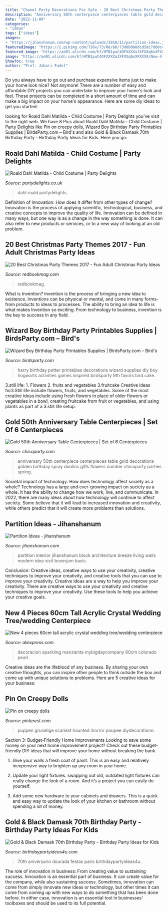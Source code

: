 ```yaml
---
title: "Chanel Party Decorations For Sale - 20 Best Christmas Party Themes 2017"
description: "Anniversary 50th centerpiece centerpieces table gold decorations golden birthday spray doolins gifts flowers number chicoparty parties spring"
date: "2022-11-09"
categories:
- "ideas"
tags: ["ideas"]
images:
- "https://jihanshanum.com/wp-content/uploads/2018/11/partition-ideas.jpg"
featuredImage: "https://i.pinimg.com/736x/73/08/b0/7308b090dcd5dc7d00c49558441c0aa5.jpg"
featured_image: "https://ae01.alicdn.com/kf/HTB1puC4OFXXXXaJXFXXq6xXFXXXA/New-4-pieces-60cm-tall-acrylic-crystal-wedding-tree-wedding-centerpiece-wedding-props.jpg"
image: "https://ae01.alicdn.com/kf/HTB1puC4OFXXXXaJXFXXq6xXFXXXA/New-4-pieces-60cm-tall-acrylic-crystal-wedding-tree-wedding-centerpiece-wedding-props.jpg"
ShowToc: true
author: "Prof. Jabari Fadel"
---
```



Do you always have to go out and purchase expensive items just to make your home look nice? Not anymore! There are a number of easy and affordable DIY projects you can undertake to improve your home's look and feel. These projects can be completed in a short amount of time and can make a big impact on your home's appearance. Here are some diy ideas to get you started: 

	

		
looking for Roald Dahl Matilda - Child Costume | Party Delights you've visit to the right web. We have 8 Pics about Roald Dahl Matilda - Child Costume | Party Delights like Pin on creepy dolls, Wizard Boy Birthday Party Printables Supplies | BirdsParty.com – Bird&#039;s and also Gold &amp; Black Damask 70th Birthday Party - Birthday Party Ideas for Kids. Here you go:
		
    
## Roald Dahl Matilda - Child Costume | Party Delights

<img loading=lazy src="https://images.partydelights.co.uk/FANC/10/578/left/v3/flxm/4.jpg" onerror="this.onerror=null;this.src='https://tse2.mm.bing.net/th?id=OIP.Q7N3CEeoQM0jGZRr_vR8bwHaJ4&amp;pid=15.1';" alt="Roald Dahl Matilda - Child Costume | Party Delights">

_Source: partydelights.co.uk_

>dahl roald partydelights. 

	

Definition of Innovation: How does it differ from other types of change?
Innovation is the process of applying scientific, technological, business, and creative concepts to improve the quality of life. Innovation can be defined in many ways, but one way is as a change in the way something is done. It can also refer to new products or services, or to a new way of looking at an old problem.

    
## 20 Best Christmas Party Themes 2017 - Fun Adult Christmas Party Ideas

<img loading=lazy src="https://hips.hearstapps.com/rbk.h-cdn.co/assets/17/36/768x1536/gallery-1504906599-adultchristmas.jpg?resize=768:*" onerror="this.onerror=null;this.src='https://tse2.mm.bing.net/th?id=OIP.H_FegMzV_aEsMGbdSwdSigHaO0&amp;pid=15.1';" alt="20 Best Christmas Party Themes 2017 - Fun Adult Christmas Party Ideas">

_Source: redbookmag.com_

>redbookmag. 

	

What is Invention?
Invention is the process of bringing a new idea to existence. Inventions can be physical or mental, and come in many forms- from products to ideas to processes. The ability to bring an idea to life is what makes Invention so exciting. From technology to business, invention is the key to success in any field.

    
## Wizard Boy Birthday Party Printables Supplies | BirdsParty.com – Bird&#039;s

<img loading=lazy src="https://cdn.shopify.com/s/files/1/1644/7575/products/harry-potter-birthday-party-ideas-printables-food-drinks-games-activities-favors03_1024x1024.png?v=1481295745" onerror="this.onerror=null;this.src='https://tse1.mm.bing.net/th?id=OIP.z6hNY2CIeOeM1xYvILO0LgHaJ4&amp;pid=15.1';" alt="Wizard Boy Birthday Party Printables Supplies | BirdsParty.com – Bird&#039;s">

_Source: birdsparty.com_

>harry birthday potter printables decorations wizard supplies diy boy hogwarts activities games inspired birdsparty 9th favors bird cake. 

	

3.still life: 1. Flowers 2. fruits and vegetables 3.fruitcake
Creative ideas for3.Still life include flowers, fruits, and vegetables. Some of the most creative ideas include using fresh flowers in place of older flowers or vegetables in a bowl, creating fruitcake from fruit or vegetables, and using plants as part of a 3.still life setup.

    
## Gold 50th Anniversary Table Centerpieces | Set Of 6 Centerpieces

<img loading=lazy src="http://www.chicoparty.com/images/products/detail/50thAnniversayCenterpiece.jpg" onerror="this.onerror=null;this.src='https://tse2.mm.bing.net/th?id=OIP.Uu7cpdKoYk4h9gFQK94-3wAAAA&amp;pid=15.1';" alt="Gold 50th Anniversary Table Centerpieces | Set of 6 Centerpieces">

_Source: chicoparty.com_

>anniversary 50th centerpiece centerpieces table gold decorations golden birthday spray doolins gifts flowers number chicoparty parties spring. 

	

Societal impact of technology: How does technology affect society as a whole?
Technology has a large and ever-growing impact on society as a whole. It has the ability to change how we work, live, and communicate. In 2022, there are many ideas about how technology will continue to affect society. Some believe that it will lead to increased innovation and creativity, while others predict that it will create more problems than solutions.

    
## Partition Ideas - Jihanshanum

<img loading=lazy src="https://jihanshanum.com/wp-content/uploads/2018/11/partition-ideas.jpg" onerror="this.onerror=null;this.src='https://tse2.mm.bing.net/th?id=OIP.eiT3XXYwMLeR3E1HIhHwOQHaLH&amp;pid=15.1';" alt="Partition Ideas - jihanshanum">

_Source: jihanshanum.com_

>partition interior jihanshanum block architecture breeze living walls modern idea visit boxerjam basic. 

	

Conclusion: Creative ideas, creative ways to use your creativity, creative techniques to improve your creativity, and creative tools that you can use to improve your creativity.
Creative ideas are a way to help you improve your creativity. There are creative ways to use your creativity and creative techniques to improve your creativity. Use these tools to help you achieve your creative goals.

    
## New 4 Pieces 60cm Tall Acrylic Crystal Wedding Tree/wedding Centerpiece

<img loading=lazy src="https://ae01.alicdn.com/kf/HTB1puC4OFXXXXaJXFXXq6xXFXXXA/New-4-pieces-60cm-tall-acrylic-crystal-wedding-tree-wedding-centerpiece-wedding-props.jpg" onerror="this.onerror=null;this.src='https://tse2.mm.bing.net/th?id=OIP.ZEtoK9dRBfkpqXIbPOn-BgHaLG&amp;pid=15.1';" alt="New 4 pieces 60cm tall acrylic crystal wedding tree/wedding centerpiece">

_Source: aliexpress.com_

>decoracion sparkling manzanita mybigdaycompany 60cm colorado pearl. 

	

Creative ideas are the lifeblood of any business. By sharing your own creative thoughts, you can inspire other people to think outside the box and come up with unique solutions to problems. Here are 5 creative ideas for your business: 

    
## Pin On Creepy Dolls

<img loading=lazy src="https://i.pinimg.com/736x/73/08/b0/7308b090dcd5dc7d00c49558441c0aa5.jpg" onerror="this.onerror=null;this.src='https://tse3.mm.bing.net/th?id=OIP.S_VWrlYpF9Pm1JfABmePVgHaJ4&amp;pid=15.1';" alt="Pin on creepy dolls">

_Source: pinterest.com_

>puppen gruselige scariest haunted ihorror poupee diydecorationn. 

	

Section 3: Budget-Friendly Home Improvements
Looking to save some money on your next home improvement project? Check out these budget-friendly DIY ideas that will improve your home without breaking the bank.
1. Give your walls a fresh coat of paint. This is an easy and relatively inexpensive way to brighten up any room in your home.

2. Update your light fixtures. swapping out old, outdated light fixtures can really change the look of a room. And it’s a project you can easily do yourself.

3. Add some new hardware to your cabinets and drawers. This is a quick and easy way to update the look of your kitchen or bathroom without spending a lot of money.

    
## Gold &amp; Black Damask 70th Birthday Party - Birthday Party Ideas For Kids

<img loading=lazy src="https://www.birthdaypartyideas4u.com/wp-content/uploads/2015/03/black-damask-70th-birthday-party-ideas-380x570.jpg" onerror="this.onerror=null;this.src='https://tse2.mm.bing.net/th?id=OIP.XiV8TTo1JW_CSHpWVx1-8QHaLH&amp;pid=15.1';" alt="Gold &amp; Black Damask 70th Birthday Party - Birthday Party Ideas for Kids">

_Source: birthdaypartyideas4u.com_

>70th aniversario dourada festas paris birthdaypartyideas4u. 

	

The role of innovation in business: From creating value to sustaining success.
Innovation is an essential part of business. It can create value for the company, while also sustaining success. Sometimes, innovation can come from simply innovate new ideas or technology, but other times it can come from coming up with new ways to do something that has been done before. In either case, innovation is an essential tool in businesses’ toolboxes and should be used to its full potential.

